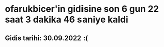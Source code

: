 # ofarukbicer'in gidisine son 6 gun 22 saat 3 dakika 46 saniye kaldi

## Gidis tarihi: 30.09.2022 :(